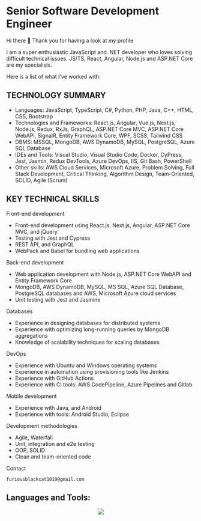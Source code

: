 # Senior Software Development Engineer

Hi there 👋 Thank you for having a look at my profile

I am a super enthusiastic JavaScript and .NET developer who loves solving difficult technical issues.
JS/TS, React, Angular, Node.js and ASP.NET Core are my specialists.

Here is a list of what I've worked with:

## TECHNOLOGY SUMMARY

- Languages: JavaScript, TypeScript, C#, Python, PHP, Java, C++, HTML, CSS, Bootstrap
- Technologies and Frameworks: React.js, Angular, Vue.js, Next.js, Node.js, Redux, RxJs, GraphQL, ASP.NET Core MVC, ASP.NET Core WebAPI, SignalR, Entity Framework Core, WPF, SCSS, Tailwind CSS
- DBMS: MSSQL, MongoDB, AWS DynamoDB, MySQL, PostgreSQL, Azure SQL Database
- IDEs and Tools: Visual Studio, Visual Studio Code, Docker, CyPress, Jest, Jasmin, Redux DevTools, Azure DevOps, IIS, Git Bash, PowerShell
- Other skills:	AWS Cloud Services, Microsoft Azure, Problem Solving, Full Stack Development, Critical Thinking, Algorithm Design, Team-Oriented, SOLID, Agile (Scrum)

## KEY TECHNICAL SKILLS

Front-end development
- Front-end development using React.js, Next.js, Angular, ASP.NET Core MVC, and jQuery
- Testing with Jest and Cypress
- REST API, and GraphQL
- WebPack and Babel for bundling web applications

Back-end development
- Web application development with Node.js, ASP.NET Core WebAPI and Entity Framework Core 
- MongoDB, AWS DynamoDB, MySQL, MS SQL, Azure SQL Database, PostgreSQL databases and AWS, Microsoft Azure cloud services
- Unit testing with Jest and Jasmine

Databases
- Experience in designing databases for distributed systems
- Experience with optimizing long-running queries by MongoDB aggregations
- Knowledge of scalability techniques for scaling databases

DevOps
- Experience with Ubuntu and Windows operating systems
- Experience in automation using provisioning tools like Jenkins
- Experience with GitHub Actions
- Experience with CI tools: AWS CodePipeline, Azure Pipelines and Gitlab

Mobile development
- Experience with Java, and Android
- Experience with tools: Android Studio, Eclipse

Development methodologies 
- Agile, Waterfall
- Unit, integration and e2e testing
- OOP, SOLID
- Clean and team-oriented code

Contact
```
furiousblackcat1019@gmail.com
```

## Languages and Tools:

<p align="center">
  <a href="https://skillicons.dev">
    <img src="https://skillicons.dev/icons?i=javascript,typescript,react,redux,angular,rxjs,next,html,css,scss,tailwind,jest,webpack,nodejs,express,nestjs,mongodb,cs,dotnet,mysql,sqlite,postgres,graphql,docker,aws,azure,kubernetes,java,python,django,php,laravel,cpp" />
  </a>
</p>

